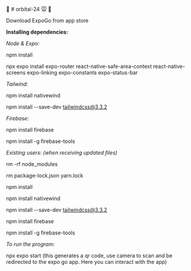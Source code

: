 :dancers: # orbital-24 :mouse: :hamster:


Download ExpoGo from app store


**Installing dependencies:**


*Node & Expo:*

npm install

npx expo install expo-router react-native-safe-area-context react-native-screens expo-linking expo-constants expo-status-bar



*Tailwind:*


npm install nativewind


npm install --save-dev tailwindcss@3.3.2



*Firebase:*


npm install firebase


npm install -g firebase-tools




*Existing users: (when receiving updated files)*


rm -rf node_modules


rm package-lock.json yarn.lock


npm install


npm install nativewind


npm install --save-dev tailwindcss@3.3.2


npm install firebase


npm install -g firebase-tools



*To run the program:*


npx expo start
(this generates a qr code, use camera to scan and be redirected to the expo go app. Here you can interact with the app)
